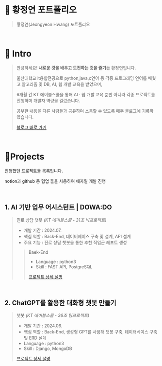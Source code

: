 # 📜 황정연 포트폴리오
> 황정연(Jeongyeon Hwang) 포트폴리오

<br />

# 👋 Intro

> 안녕하세요! **새로운 것을 배우고 도전하는 것을 즐기는** 황정연입니다.
> 
> 울산대학교 it융합전공으로 python,java,c언어 등 각종 프로그래밍 언어를 배웠고 알고리즘 및 DB, AI, 웹 개발 교육을 받았으며,
> 
> 6개월 간 KT 에이블스쿨을 통해 AI · 웹 개발 교육 뿐만 아니라 각종 프로젝트를 진행하며 개발자 역량을 길렀습니다.
>
> 공부한 내용을 다른 사람들과 공유하며 소통할 수 있도록 매주 블로그에 기록하였습니다.
> 
> [블로그 바로 가기]() 
<br />

# 📝Projects

진행했던 프로젝트들 목록입니다.

notion과 github 등 협업 툴을 사용하여 애자일 개발 진행

<br />

## 1. AI 기반 업무 어시스턴트 | DOWA:DO
> 진로 상담 챗봇 _(KT 에이블스쿨 - 31조 빅프로젝트)_
>
> - 개발 기간 : 2024.07.
> - 핵심 역할 : Back-End, 데이버베이스 구축 및 설계, API 설계
> - 주요 기능 : 진로 상담 챗봇을 통한 추천 직업군 레포트 생성
>
>> Baek-End
>> - Language : python3
>> - Skill : FAST API, PostgreSQL
>>
>> [프로젝트 상세 설명]()

<br />

## 2. ChatGPT를 활용한 대화형 챗봇 만들기

> 챗봇 _(KT 에이블스쿨 - 36조 팀프로젝트)_
>
> - 개발 기간 : 2024.06.
> - 핵심 역할 : Back-End, 생성형 GPT를 사용해 챗봇 구축, 데이터베이스 구축 및 ERD 설계
> - Language : python3
> - Skill : Django, MongoDB
>
> [프로젝트 상세 설명]()

